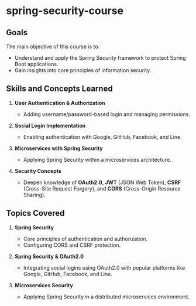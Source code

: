 # spring-security-course

## Goals
The main objective of this course is to:
- Understand and apply the Spring Security framework to protect Spring Boot applications.
- Gain insights into core principles of information security.

## Skills and Concepts Learned
1. **User Authentication & Authorization**
   - Adding username/password-based login and managing permissions.
   
2. **Social Login Implementation**
   - Enabling authentication with Google, GitHub, Facebook, and Line.
   
3. **Microservices with Spring Security**
   - Applying Spring Security within a microservices architecture.

4. **Security Concepts**
   - Deepen knowledge of **OAuth2.0**, **JWT** (JSON Web Token), **CSRF** (Cross-Site Request Forgery), and **CORS** (Cross-Origin Resource Sharing).

## Topics Covered

1. **Spring Security**  
   - Core principles of authentication and authorization.
   - Configuring CORS and CSRF protection.

2. **Spring Security & OAuth2.0**  
   - Integrating social logins using OAuth2.0 with popular platforms like Google, GitHub, Facebook, and Line.

3. **Microservices Security**  
   - Applying Spring Security in a distributed microservices environment.
